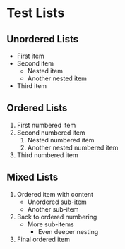 # Test Lists

## Unordered Lists
- First item
- Second item
  - Nested item
  - Another nested item
- Third item

## Ordered Lists
1. First numbered item
2. Second numbered item
   1. Nested numbered item
   2. Another nested numbered item
3. Third numbered item

## Mixed Lists
1. Ordered item with content
   - Unordered sub-item
   - Another sub-item
2. Back to ordered numbering
   - More sub-items
     - Even deeper nesting
3. Final ordered item

